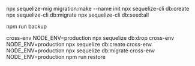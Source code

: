npx sequelize-mig migration:make --name init
npx sequelize-cli db:create
npx sequelize-cli db:migrate
npx sequelize-cli db:seed:all

npm run backup

cross-env NODE_ENV=production npx sequelize db:drop
cross-env NODE_ENV=production npx sequelize db:create
cross-env NODE_ENV=production npx sequelize db:migrate
cross-env NODE_ENV=production npm run restore
